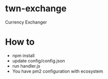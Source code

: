 # twn-exchange
Currency Exchanger

# How to

- npm install
- update config/config.json
- run handler.js
- You have pm2 configuration with ecosystem
